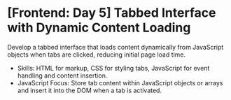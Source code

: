 # [Frontend: Day 5] Tabbed Interface with Dynamic Content Loading

Develop a tabbed interface that loads content dynamically from JavaScript objects when tabs are clicked, reducing initial page load time.

- Skills: HTML for markup, CSS for styling tabs, JavaScript for event handling and content insertion.
- JavaScript Focus: Store tab content within JavaScript objects or arrays and insert it into the DOM when a tab is activated.